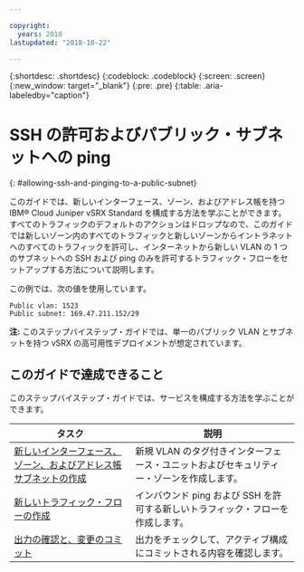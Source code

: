 ```yaml
---

copyright:
  years: 2018
lastupdated: "2018-10-22"

---
```


{:shortdesc: .shortdesc}
{:codeblock: .codeblock}
{:screen: .screen}
{:new_window: target="_blank"}
{:pre: .pre}
{:table: .aria-labeledby="caption"}

# SSH の許可およびパブリック・サブネットへの ping
{: #allowing-ssh-and-pinging-to-a-public-subnet}

このガイドでは、新しいインターフェース、ゾーン、およびアドレス帳を持つ IBM® Cloud Juniper vSRX Standard を構成する方法を学ぶことができます。 すべてのトラフィックのデフォルトのアクションはドロップなので、このガイドでは新しいゾーン内のすべてのトラフィックと新しいゾーンからイントラネットへのすべてのトラフィックを許可し、インターネットから新しい VLAN の 1 つのサブネットへの SSH および ping のみを許可するトラフィック・フローをセットアップする方法について説明します。

この例では、次の値を使用しています。
```
Public vlan: 1523
Public subnet: 169.47.211.152/29
```

**注:** このステップバイステップ・ガイドでは、単一のパブリック VLAN とサブネットを持つ vSRX の高可用性デプロイメントが想定されています。

## このガイドで達成できること

このステップバイステップ・ガイドでは、サービスを構成する方法を学ぶことができます。

タスク  | 説明
------------- | -------------
[新しいインターフェース、ゾーン、およびアドレス帳サブネットの作成](/docs/infrastructure/vsrx?topic=vsrx-creating-the-new-interface-zone-and-address-book-subnet) | 新規 VLAN のタグ付きインターフェース・ユニットおよびセキュリティー・ゾーンを作成します。
[新しいトラフィック・フローの作成](/docs/infrastructure/vsrx?topic=vsrx-creating-your-new-traffic-flows) | インバウンド ping および SSH を許可する新しいトラフィック・フローを作成します。
[出力の確認と、変更のコミット](/docs/infrastructure/vsrx?topic=vsrx-confirming-the-output-and-commiting-the-changes) | 出力をチェックして、アクティブ構成にコミットされる内容を確認します。
